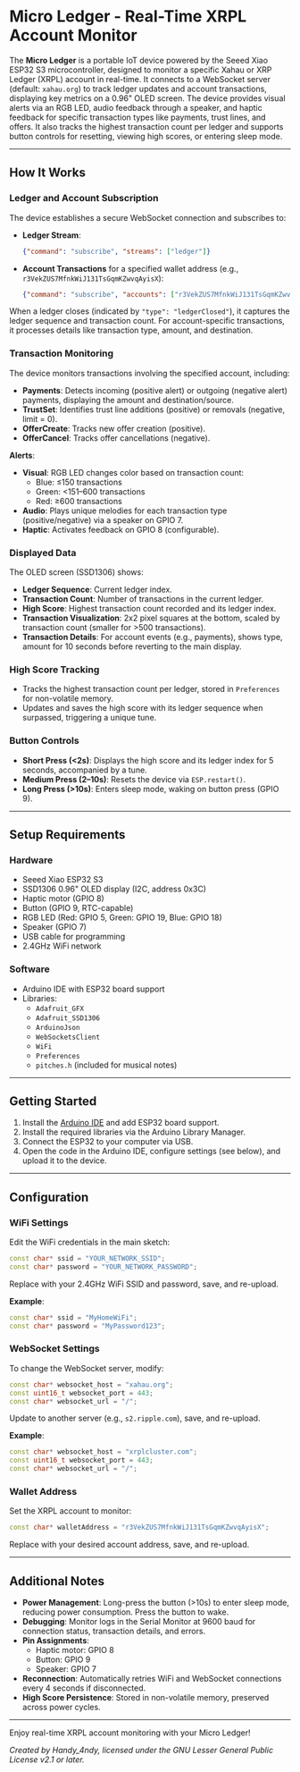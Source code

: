 # Micro Ledger - Real-Time XRPL Account Monitor

The **Micro Ledger** is a portable IoT device powered by the Seeed Xiao ESP32 S3 microcontroller, designed to monitor a specific Xahau or XRP Ledger (XRPL) account in real-time. It connects to a WebSocket server (default: `xahau.org`) to track ledger updates and account transactions, displaying key metrics on a 0.96" OLED screen. The device provides visual alerts via an RGB LED, audio feedback through a speaker, and haptic feedback for specific transaction types like payments, trust lines, and offers. It also tracks the highest transaction count per ledger and supports button controls for resetting, viewing high scores, or entering sleep mode.

---

## How It Works

### Ledger and Account Subscription
The device establishes a secure WebSocket connection and subscribes to:
- **Ledger Stream**:
  ```json
  {"command": "subscribe", "streams": ["ledger"]}
  ```
- **Account Transactions** for a specified wallet address (e.g., `r3VekZUS7MfnkWiJ131TsGqmKZwvqAyisX`):
  ```json
  {"command": "subscribe", "accounts": ["r3VekZUS7MfnkWiJ131TsGqmKZwvqAyisX"]}
  ```

When a ledger closes (indicated by `"type": "ledgerClosed"`), it captures the ledger sequence and transaction count. For account-specific transactions, it processes details like transaction type, amount, and destination.

### Transaction Monitoring
The device monitors transactions involving the specified account, including:
- **Payments**: Detects incoming (positive alert) or outgoing (negative alert) payments, displaying the amount and destination/source.
- **TrustSet**: Identifies trust line additions (positive) or removals (negative, limit = 0).
- **OfferCreate**: Tracks new offer creation (positive).
- **OfferCancel**: Tracks offer cancellations (negative).

**Alerts**:
- **Visual**: RGB LED changes color based on transaction count:
  - Blue: ≤150 transactions
  - Green: <151–600 transactions
  - Red: ≥600 transactions
- **Audio**: Plays unique melodies for each transaction type (positive/negative) via a speaker on GPIO 7.
- **Haptic**: Activates feedback on GPIO 8 (configurable).

### Displayed Data
The OLED screen (SSD1306) shows:
- **Ledger Sequence**: Current ledger index.
- **Transaction Count**: Number of transactions in the current ledger.
- **High Score**: Highest transaction count recorded and its ledger index.
- **Transaction Visualization**: 2x2 pixel squares at the bottom, scaled by transaction count (smaller for >500 transactions).
- **Transaction Details**: For account events (e.g., payments), shows type, amount for 10 seconds before reverting to the main display.

### High Score Tracking
- Tracks the highest transaction count per ledger, stored in `Preferences` for non-volatile memory.
- Updates and saves the high score with its ledger sequence when surpassed, triggering a unique tune.

### Button Controls
- **Short Press (<2s)**: Displays the high score and its ledger index for 5 seconds, accompanied by a tune.
- **Medium Press (2–10s)**: Resets the device via `ESP.restart()`.
- **Long Press (>10s)**: Enters sleep mode, waking on button press (GPIO 9).

---

## Setup Requirements

### Hardware
- Seeed Xiao ESP32 S3
- SSD1306 0.96" OLED display (I2C, address 0x3C)
- Haptic motor (GPIO 8)
- Button (GPIO 9, RTC-capable)
- RGB LED (Red: GPIO 5, Green: GPIO 19, Blue: GPIO 18)
- Speaker (GPIO 7)
- USB cable for programming
- 2.4GHz WiFi network

### Software
- Arduino IDE with ESP32 board support
- Libraries:
  - `Adafruit_GFX`
  - `Adafruit_SSD1306`
  - `ArduinoJson`
  - `WebSocketsClient`
  - `WiFi`
  - `Preferences`
  - `pitches.h` (included for musical notes)

---

## Getting Started

1. Install the [Arduino IDE](https://www.arduino.cc/en/software) and add ESP32 board support.
2. Install the required libraries via the Arduino Library Manager.
3. Connect the ESP32 to your computer via USB.
4. Open the code in the Arduino IDE, configure settings (see below), and upload it to the device.

---

## Configuration

### WiFi Settings
Edit the WiFi credentials in the main sketch:
```cpp
const char* ssid = "YOUR_NETWORK_SSID";
const char* password = "YOUR_NETWORK_PASSWORD";
```
Replace with your 2.4GHz WiFi SSID and password, save, and re-upload.

**Example**:
```cpp
const char* ssid = "MyHomeWiFi";
const char* password = "MyPassword123";
```

### WebSocket Settings
To change the WebSocket server, modify:
```cpp
const char* websocket_host = "xahau.org";
const uint16_t websocket_port = 443;
const char* websocket_url = "/";
```
Update to another server (e.g., `s2.ripple.com`), save, and re-upload.

**Example**:
```cpp
const char* websocket_host = "xrplcluster.com";
const uint16_t websocket_port = 443;
const char* websocket_url = "/";
```

### Wallet Address
Set the XRPL account to monitor:
```cpp
const char* walletAddress = "r3VekZUS7MfnkWiJ131TsGqmKZwvqAyisX";
```
Replace with your desired account address, save, and re-upload.

---

## Additional Notes

- **Power Management**: Long-press the button (>10s) to enter sleep mode, reducing power consumption. Press the button to wake.
- **Debugging**: Monitor logs in the Serial Monitor at 9600 baud for connection status, transaction details, and errors.
- **Pin Assignments**:
  - Haptic motor: GPIO 8
  - Button: GPIO 9
  - Speaker: GPIO 7
- **Reconnection**: Automatically retries WiFi and WebSocket connections every 4 seconds if disconnected.
- **High Score Persistence**: Stored in non-volatile memory, preserved across power cycles.

---

Enjoy real-time XRPL account monitoring with your Micro Ledger!

*Created by Handy_4ndy, licensed under the GNU Lesser General Public License v2.1 or later.*
